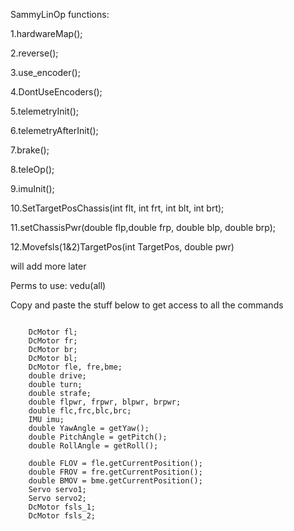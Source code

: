 SammyLinOp functions:

1.hardwareMap();


2.reverse();


3.use_encoder();


4.DontUseEncoders();


5.telemetryInit();


6.telemetryAfterInit();


7.brake();



8.teleOp();



9.imuInit();



10.SetTargetPosChassis(int flt, int frt, int blt, int brt);



11.setChassisPwr(double flp,double frp, double blp, double brp);



12.Movefsls(1&2)TargetPos(int TargetPos, double pwr)








will add more later








Perms to use: vedu(all)


Copy and paste the stuff below to get access to all the commands
~~~~~~~~~~~~~~~~~~~~~~~~~~~~~~~~~~~~~~~~~~~~~~~~~~~~~~~~~~~~~~~~

    DcMotor fl;
    DcMotor fr;
    DcMotor br;
    DcMotor bl;
    DcMotor fle, fre,bme;
    double drive;
    double turn;
    double strafe;
    double flpwr, frpwr, blpwr, brpwr;
    double flc,frc,blc,brc;
    IMU imu;
    double YawAngle = getYaw();
    double PitchAngle = getPitch();
    double RollAngle = getRoll();

    double FLOV = fle.getCurrentPosition();
    double FROV = fre.getCurrentPosition();
    double BMOV = bme.getCurrentPosition();
    Servo servo1;
    Servo servo2;
    DcMotor fsls_1;
    DcMotor fsls_2;

